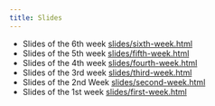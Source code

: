 ```yaml
---
title: Slides
---
```


- Slides of the 6th week [slides/sixth-week.html](/slides/6th-week-slides.html)
- Slides of the 5th week [slides/fifth-week.html](/slides/5th-week-slides.html)
- Slides of the 4th week [slides/fourth-week.html](/slides/4th-week-slides.html)
- Slides of the 3rd week [slides/third-week.html](/slides/3rd-week-slides.html)
- Slides of the 2nd Week [slides/second-week.html](/slides/2nd-week-slides.html)
- Slides of the 1st week [slides/first-week.html](/slides/1st-week-slides.html)






